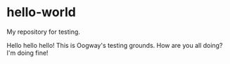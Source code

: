 # hello-world
My repository for testing.

Hello hello hello! This is Oogway's testing grounds. How are you all doing? I'm doing fine!
